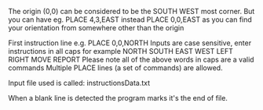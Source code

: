 The origin (0,0) can be considered to be the SOUTH WEST most corner.
But you can have eg. PLACE 4,3,EAST  instead PLACE 0,0,EAST
as you can find your orientation from somewhere other than the origin

First instruction line e.g. PLACE 0,0,NORTH
Inputs are case sensitive, enter instructions in all caps
for example NORTH SOUTH EAST WEST
LEFT RIGHT
MOVE
REPORT
Please note all of the above words in caps are a valid commands
Multiple PLACE lines (a set of commands) are allowed.

Input file used is called: instructionsData.txt

When a blank line is detected the program marks it's the end of file.